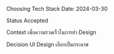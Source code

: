 Choosing Tech Stack
Date: 2024-03-30

Status
Accepted

Context
เพื่อความรวดเร็วในการทำ Design

Decision
UI Design เลือกเป็นกระดาษ

